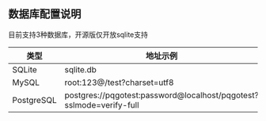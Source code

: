 ## 数据库配置说明

目前支持3种数据库，开源版仅开放sqlite支持

| 类型| 地址示例 |
|----|----|
|SQLite| sqlite.db|
|MySQL |root:123@/test?charset=utf8|
|PostgreSQL| postgres://pqgotest:password@localhost/pqgotest?sslmode=verify-full|
